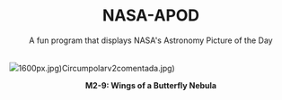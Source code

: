 <div align="center">
  <h1>
    NASA-APOD
  </h1>
</div>
  
<div align="center">
  A fun program that displays NASA's Astronomy Picture of the Day
</div>

<br>

![](https://apod.nasa.gov/apod/image/2304/M2D9_HubbleSchmidt_985.jpg)1600px.jpg)Circumpolarv2comentada.jpg)

<p align = "center">
  <b>M2-9: Wings of a Butterfly Nebula</b>
</p>

